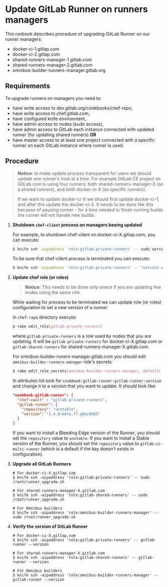# Update GitLab Runner on runners managers

This runbook describes procedure of upgrading GitLab Runner on our runner managers:

- docker-ci-1.gitlap.com
- docker-ci-2.gitlap.com
- shared-runners-manager-1.gitlab.com
- shared-runners-manager-2.gitlab.com
- omnibus-builder-runners-manager.gitlab.org

## Requirements

To upgrade runners on managers you need to:

- have write access to dev.gitlab.org/cookbooks/chef-repo,
- have write access to chef.gitlab.com,
- have configured knife environment,
- have admin access to nodes (sudo access),
- have admin access to GitLab each instance connected with updated runner (for updating shared runners) **OR**
- have master access to at least one project connected with a specific runner on each GitLab instance
  where runner is used.

## Procedure

> **Notice**: to make update process transparent for users we should update one runner's host
> at a time. For example GitLab CE project on GitLab.com is using four runners: both shared-runners-manager-X
> (as a shared runners), and both docker-ci-X (as specific runners).
>
> If we want to update docker-ci-X we should first update docker-ci-1, and after this update the docker-ci-2.
> It needs to be done like this because of pausing runner - for a time needed to finish running builds the
> runner will not handle new builds.

1. **Shutdown `chef-client` process on managers beeing updated**

    For example, to shutdown chef-client on docker-ci-X.gitlap.com, you can execute:

    ```bash
    $ knife ssh -aipaddress 'role:gitlab-private-runners' -- sudo service chef-client stop
    ```

    To be sure that chef-cilent process is terminated you can execute:

    ```bash
    $ knife ssh -aipaddress 'role:gitlab-private-runners' -- "service chef-client status; ps aux | grep chef"
    ```

1. **Update chef role (or roles)**

    > **Notice:** This needs to be done only onece if you are updating few nodes using the same role.

    While waiting for process to be terminated we can update role (or roles) configuration to set a new
    version of a runner.

    In `chef-repo` directory execute:

    ```bash
    $ rake edit_role[gitlab-private-runners]
    ```

    where `gitlab-private-runners` is a role used by nodes that you are updating. It will be `gitlab-private-runners`
    for docker-ci-X.gitlap.com or `gitlab-shared-runners` for shared-runners-manager-X.gitlab.com.

    For omnibus-builder-runers-manager.gitlab.com you should edit `omnibus-builder-runners-manager` role's secrets:

    ```bash
    $ rake edit_role_secrets[omnibus-builder-runners-manager,_default]
    ```

    In attributes list look for `cookbook-gitlab-runner:gitlab-runner:version` and change it to a version that you want
    to update. It should look like:

    ```json
    "cookbook-gitlab-runner": {
      "chef-vault" : "gitlab-private-runners",
      "gitlab-runner": {
        "repository": "unstable",
        "version": "1.4.0~beta.77.g0ac09d5"
      }
    }
    ```

    If you want to install a Bleeding Edge version of the Runner, you should set the `repository` value to `unstable`.
    If you want to install a Stable version of the Runner, you should set the `repository` value to
    `gitlab-ci-multi-runner` (which is a default if the key doesn't exists in configuration).

1. **Upgrade all GitLab Runners**

    ```
    # For docker-ci-X.gitlap.com
    $ knife ssh -aipaddress 'role:gitlab-private-runners' -- sudo /root/runner_upgrade.sh

    # For shared-runners-manager-X.gitlab.com
    $ knife ssh -aipaddress 'role:gitlab-shared-runners' -- sudo /root/runner_upgrade.sh

    # For Omnibus builders
    $ knife ssh -aipaddress 'role:omnibus-builder-runners-manager' -- sudo /root/runner_upgrade.sh
    ```

1. **Verify the version of GitLab Runner**

    ```
    # For docker-ci-X.gitlap.com
    $ knife ssh -aipaddress 'role:gitlab-private-runners' -- gitlab-runner --version

    # For shared-runners-manager-X.gitlab.com
    $ knife ssh -aipaddress 'role:gitlab-shared-runners' -- gitlab-runner --version

    # For Omnibus builders
    $ knife ssh -aipaddress 'role:omnibus-builder-runners-manager' -- gitlab-runner --version
    ```
